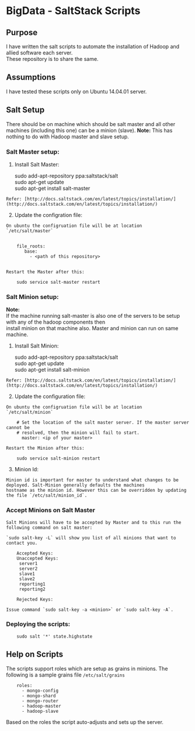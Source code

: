 BigData - SaltStack Scripts  
=========================================

Purpose
-------
I have written the salt scripts to automate the installation of Hadoop and allied software each server.  
These repository is to share the same. 

Assumptions
-----------
I have tested these scripts only on Ubuntu 14.04.01 server. 
 
Salt Setup
----------
  There should be on machine which should be salt master and all other machines (including this one) can be a minion (slave). 
  **Note:** This has nothing to do with Hadoop master and slave setup.  
  
### Salt Master setup:  

  1. Install Salt Master:

        sudo add-apt-repository ppa:saltstack/salt  
        sudo apt-get update  
        sudo apt-get install salt-master  

    Refer: [http://docs.saltstack.com/en/latest/topics/installation/](http://docs.saltstack.com/en/latest/topics/installation/)

  2. Update the configration file:
  
    On ubuntu the configruation file will be at location `/etc/salt/master`

    
        file_roots:  
           base:  
		     - <path of this repository>
  

    Restart the Master after this:

        sudo service salt-master restart  

### Salt Minion setup:

  **Note:**  
    If the machine running salt-master is also one of the servers to be setup with any of the hadoop components then  
    install minion on that machine also. Master and minion can run on same machine.   

  1. Install Salt Minion:

        sudo add-apt-repository ppa:saltstack/salt  
        sudo apt-get update  
        sudo apt-get install salt-minion

    Refer: [http://docs.saltstack.com/en/latest/topics/installation/](http://docs.saltstack.com/en/latest/topics/installation/)


  2. Update the configuration file:
  
    On ubuntu the configruation file will be at location `/etc/salt/minion`
  
        # Set the location of the salt master server. If the master server cannot be  
	    # resolved, then the minion will fail to start.  
	      master: <ip of your master>

    Restart the Minion after this:  

        sudo service salt-minion restart

  3. Minion Id: 
 
    Minion id is important for master to understand what changes to be deployed. Salt-Minion generally defaults the machines  
    hostname as the minion id. However this can be overridden by updating the file `/etc/salt/minion_id`. 

### Accept Minions on Salt Master

    Salt Minions will have to be accepted by Master and to this run the following command on salt master:  
  
    `sudo salt-key -L` will show you list of all minions that want to contact you. 

        Accepted Keys:
        Unaccepted Keys:
         server1
         server2
         slave1
         slave2
         reporting1
         reporting2

        Rejected Keys:

    Issue command `sudo salt-key -a <minion>` or `sudo salt-key -A`.
  

### Deploying the scripts:
  
        sudo salt '*' state.highstate 



Help on Scripts
---------------
  The scripts support roles which are setup as grains in minions. The following is a sample 
  grains file `/etc/salt/grains`

        roles:
          - mongo-config
          - mongo-shard
          - mongo-router
          - hadoop-master
          - hadoop-slave

  Based on the roles the script auto-adjusts and sets up the server. 








